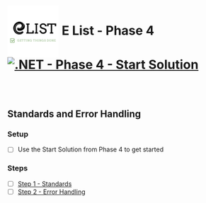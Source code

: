 <img align="left" width="116" height="116" src="./Assets/logo.png" />

# &nbsp;**E List - Phase 4** [![.NET - Phase 4 - Start Solution](https://github.com/entelect-incubator/.NET/actions/workflows/dotnet-phase4-startsolution.yml/badge.svg)](https://github.com/entelect-incubator/.NET/actions/workflows/dotnet-phase4-startsolution.yml)

<br/><br/>

## **Standards and Error Handling**

### **Setup**

-   [ ] Use the Start Solution from Phase 4 to get started

### **Steps**

-   [ ] [Step 1 - Standards](https://github.com/entelect-incubator/.NET/tree/master/Phase%204/Step%201)
-   [ ] [Step 2 - Error Handling](https://github.com/entelect-incubator/.NET/tree/master/Phase%204/Step%202)
